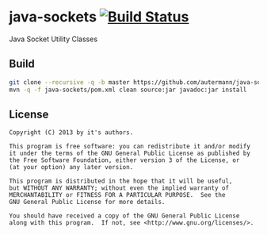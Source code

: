 # java-sockets [![Build Status](https://travis-ci.org/autermann/java-sockets.png?branch=master)](https://travis-ci.org/autermann/java-sockets) #

Java Socket Utility Classes

## Build

```bash
git clone --recursive -q -b master https://github.com/autermann/java-sockets.git
mvn -q -f java-sockets/pom.xml clean source:jar javadoc:jar install
```

## License

```
Copyright (C) 2013 by it's authors.

This program is free software: you can redistribute it and/or modify
it under the terms of the GNU General Public License as published by
the Free Software Foundation, either version 3 of the License, or
(at your option) any later version.

This program is distributed in the hope that it will be useful,
but WITHOUT ANY WARRANTY; without even the implied warranty of
MERCHANTABILITY or FITNESS FOR A PARTICULAR PURPOSE.  See the
GNU General Public License for more details.

You should have received a copy of the GNU General Public License
along with this program.  If not, see <http://www.gnu.org/licenses/>.
```
